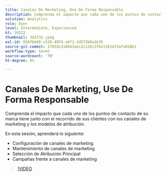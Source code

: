 ```yaml
---
title: Canales De Marketing, Use De Forma Responsable
description: Comprenda el impacto que cada uno de los puntos de contacto de su marca tiene a lo largo del recorrido de sus clientes con los canales de marketing y los modelos de atribución. En esta sesión,... (las descripciones deben tener entre 60 y 160 caracteres)
solution: Analytics
role: User
level: Intermediate, Experienced
kt: 10322
thumbnail: 342532.jpeg
exl-id: 858fbd40-c520-4974-a6f1-2d573b0a1bf6
source-git-commit: 1792dc318643aec2c12613f621361d72a7a918b1
workflow-type: tm+mt
source-wordcount: '79'
ht-degree: 0%

---
```


# Canales De Marketing, Use De Forma Responsable

Comprenda el impacto que cada uno de los puntos de contacto de su marca tiene junto con el recorrido de sus clientes con los canales de marketing y los modelos de atribución.

En esta sesión, aprenderá lo siguiente:

* Configuración de canales de marketing
* Mantenimiento de canales de marketing
* Selección de Atribución Principal
* Campañas frente a canales de marketing

>[!VIDEO](https://video.tv.adobe.com/v/342532/?quality=12&learn=on)
